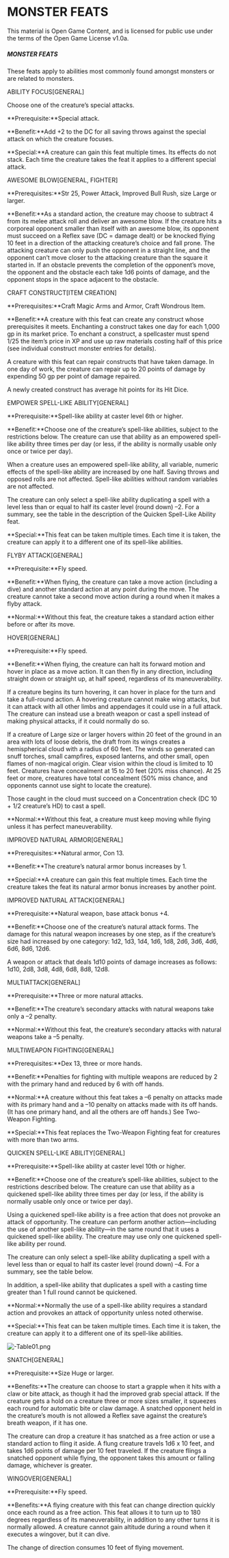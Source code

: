 # MONSTER FEATS

This material is Open Game Content, and is licensed for public use under the terms of the Open Game License v1.0a.

##### MONSTER FEATS

These feats apply to abilities most commonly found amongst monsters or are related to monsters.





ABILITY FOCUS[GENERAL]

Choose one of the creature’s special attacks.

**Prerequisite:**Special attack.

**Benefit:**Add +2 to the DC for all saving throws against the special attack on which the creature focuses.

**Special:**A creature can gain this feat multiple times. Its effects do not stack. Each time the creature takes the feat it applies to a different special attack.





AWESOME BLOW[GENERAL, FIGHTER]

**Prerequisites:**Str 25, Power Attack, Improved Bull Rush, size Large or larger.

**Benefit:**As a standard action, the creature may choose to subtract 4 from its melee attack roll and deliver an awesome blow. If the creature hits a corporeal opponent smaller than itself with an awesome blow, its opponent must succeed on a Reflex save (DC = damage dealt) or be knocked flying 10 feet in a direction of the attacking creature’s choice and fall prone. The attacking creature can only push the opponent in a straight line, and the opponent can’t move closer to the attacking creature than the square it started in. If an obstacle prevents the completion of the opponent’s move, the opponent and the obstacle each take 1d6 points of damage, and the opponent stops in the space adjacent to the obstacle.





CRAFT CONSTRUCT[ITEM CREATION]

**Prerequisites:**Craft Magic Arms and Armor, Craft Wondrous Item.

**Benefit:**A creature with this feat can create any construct whose prerequisites it meets. Enchanting a construct takes one day for each 1,000 gp in its market price. To enchant a construct, a spellcaster must spend 1/25 the item’s price in XP and use up raw materials costing half of this price (see individual construct monster entries for details).

A creature with this feat can repair constructs that have taken damage. In one day of work, the creature can repair up to 20 points of damage by expending 50 gp per point of damage repaired.

A newly created construct has average hit points for its Hit Dice.





EMPOWER SPELL-LIKE ABILITY[GENERAL]

**Prerequisite:**Spell-like ability at caster level 6th or higher.

**Benefit:**Choose one of the creature’s spell-like abilities, subject to the restrictions below. The creature can use that ability as an empowered spell-like ability three times per day (or less, if the ability is normally usable only once or twice per day).

When a creature uses an empowered spell-like ability, all variable, numeric effects of the spell-like ability are increased by one half. Saving throws and opposed rolls are not affected. Spell-like abilities without random variables are not affected.

The creature can only select a spell-like ability duplicating a spell with a level less than or equal to half its caster level (round down) –2. For a summary, see the table in the description of the Quicken Spell-Like Ability feat.

**Special:**This feat can be taken multiple times. Each time it is taken, the creature can apply it to a different one of its spell-like abilities.





FLYBY ATTACK[GENERAL]

**Prerequisite:**Fly speed.

**Benefit:**When flying, the creature can take a move action (including a dive) and another standard action at any point during the move. The creature cannot take a second move action during a round when it makes a flyby attack.

**Normal:**Without this feat, the creature takes a standard action either before or after its move.





HOVER[GENERAL]

**Prerequisite:**Fly speed.

**Benefit:**When flying, the creature can halt its forward motion and hover in place as a move action. It can then fly in any direction, including straight down or straight up, at half speed, regardless of its maneuverability.

If a creature begins its turn hovering, it can hover in place for the turn and take a full-round action. A hovering creature cannot make wing attacks, but it can attack with all other limbs and appendages it could use in a full attack. The creature can instead use a breath weapon or cast a spell instead of making physical attacks, if it could normally do so.

If a creature of Large size or larger hovers within 20 feet of the ground in an area with lots of loose debris, the draft from its wings creates a hemispherical cloud with a radius of 60 feet. The winds so generated can snuff torches, small campfires, exposed lanterns, and other small, open flames of non-magical origin. Clear vision within the cloud is limited to 10 feet. Creatures have concealment at 15 to 20 feet (20% miss chance). At 25 feet or more, creatures have total concealment (50% miss chance, and opponents cannot use sight to locate the creature).

Those caught in the cloud must succeed on a Concentration check (DC 10 + 1/2 creature’s HD) to cast a spell.

**Normal:**Without this feat, a creature must keep moving while flying unless it has perfect maneuverability.





IMPROVED NATURAL ARMOR[GENERAL]

**Prerequisites:**Natural armor, Con 13.

**Benefit:**The creature’s natural armor bonus increases by 1.

**Special:**A creature can gain this feat multiple times. Each time the creature takes the feat its natural armor bonus increases by another point.





IMPROVED NATURAL ATTACK[GENERAL]

**Prerequisite:**Natural weapon, base attack bonus +4.

**Benefit:**Choose one of the creature’s natural attack forms. The damage for this natural weapon increases by one step, as if the creature’s size had increased by one category: 1d2, 1d3, 1d4, 1d6, 1d8, 2d6, 3d6, 4d6, 6d6, 8d6, 12d6.

A weapon or attack that deals 1d10 points of damage increases as follows: 1d10, 2d8, 3d8, 4d8, 6d8, 8d8, 12d8.





MULTIATTACK[GENERAL]

**Prerequisite:**Three or more natural attacks.

**Benefit:**The creature’s secondary attacks with natural weapons take only a –2 penalty.

**Normal:**Without this feat, the creature’s secondary attacks with natural weapons take a –5 penalty.





MULTIWEAPON FIGHTING[GENERAL]

**Prerequisites:**Dex 13, three or more hands.

**Benefit:**Penalties for fighting with multiple weapons are reduced by 2 with the primary hand and reduced by 6 with off hands.

**Normal:**A creature without this feat takes a –6 penalty on attacks made with its primary hand and a –10 penalty on attacks made with its off hands. (It has one primary hand, and all the others are off hands.) See Two-Weapon Fighting.

**Special:**This feat replaces the Two-Weapon Fighting feat for creatures with more than two arms.





QUICKEN SPELL-LIKE ABILITY[GENERAL]

**Prerequisite:**Spell-like ability at caster level 10th or higher.

**Benefit:**Choose one of the creature’s spell-like abilities, subject to the restrictions described below. The creature can use that ability as a quickened spell-like ability three times per day (or less, if the ability is normally usable only once or twice per day).

Using a quickened spell-like ability is a free action that does not provoke an attack of opportunity. The creature can perform another action—including the use of another spell-like ability—in the same round that it uses a quickened spell-like ability. The creature may use only one quickened spell-like ability per round.

The creature can only select a spell-like ability duplicating a spell with a level less than or equal to half its caster level (round down) –4. For a summary, see the table below.

In addition, a spell-like ability that duplicates a spell with a casting time greater than 1 full round cannot be quickened.

**Normal:**Normally the use of a spell-like ability requires a standard action and provokes an attack of opportunity unless noted otherwise.

**Special:**This feat can be taken multiple times. Each time it is taken, the creature can apply it to a different one of its spell-like abilities.











































































![-Table01.png](-Table01.png)





SNATCH[GENERAL]

**Prerequisite:**Size Huge or larger.

**Benefits:**The creature can choose to start a grapple when it hits with a claw or bite attack, as though it had the improved grab special attack. If the creature gets a hold on a creature three or more sizes smaller, it squeezes each round for automatic bite or claw damage. A snatched opponent held in the creature’s mouth is not allowed a Reflex save against the creature’s breath weapon, if it has one.

The creature can drop a creature it has snatched as a free action or use a standard action to fling it aside. A flung creature travels 1d6 x 10 feet, and takes 1d6 points of damage per 10 feet traveled. If the creature flings a snatched opponent while flying, the opponent takes this amount or falling damage, whichever is greater.





WINGOVER[GENERAL]

**Prerequisite:**Fly speed.

**Benefits:**A flying creature with this feat can change direction quickly once each round as a free action. This feat allows it to turn up to 180 degrees regardless of its maneuverability, in addition to any other turns it is normally allowed. A creature cannot gain altitude during a round when it executes a wingover, but it can dive.

The change of direction consumes 10 feet of flying movement.

